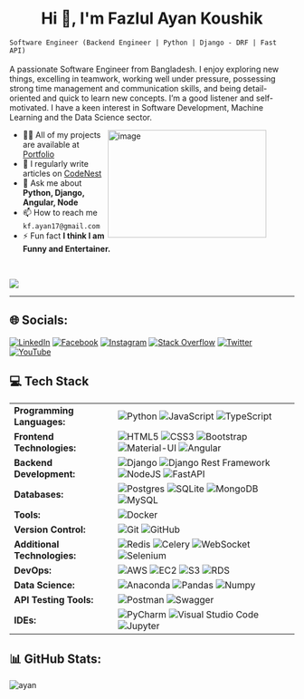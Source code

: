 <h1 align="center" style="border-bottom: none;">Hi 👋, I'm Fazlul Ayan Koushik </h1>



`Software Engineer (Backend Engineer | Python | Django - DRF | Fast API)` <br><br>
A passionate Software Engineer from Bangladesh. I enjoy exploring new things, excelling in teamwork, working well under pressure, possessing strong time management and communication skills, and being detail-oriented and quick to learn new concepts. I’m a good listener and self-motivated. I have a keen interest in Software Development, Machine Learning and the Data Science sector.

<img width="280" height="190" style="margin-right: 50px" align="right" src="https://camo.githubusercontent.com/4d9f5ecceb711eec6e2018f38a5677dc657c9738d4a65ba3b928c41c0a45b439/68747470733a2f2f6d69726f2e6d656469756d2e636f6d2f6d61782f313336302f302a37513379765349765f7430696f4a2d5a2e676966" alt="image">

- 👨‍💻 All of my projects are available at [Portfolio](https://fazlulayankoushik.github.io/me/)
- 📝 I regularly write articles on [CodeNest](https://eager-bandicoot-3d3.notion.site/CodeNest-4c100f7146fb48d483856d0fbe4f556c)
- 💬 Ask me about **Python, Django, Angular, Node**
- 📫 How to reach me `kf.ayan17@gmail.com`
- ⚡ Fun fact **I think I am Funny and Entertainer.**

<br>





[![](https://visitcount.itsvg.in/api?id=FazlulAyanKoushik&icon=0&color=0)](https://visitcount.itsvg.in)

<hr>


## 🌐 Socials:
[![LinkedIn](https://img.shields.io/badge/LinkedIn-%230077B5.svg?logo=linkedin&logoColor=white)](https://www.linkedin.com/in/fazlul-ayan-koushik-me/) [![Facebook](https://img.shields.io/badge/Facebook-%231877F2.svg?logo=Facebook&logoColor=white)](https://fb.com/koushik.ayan.7) [![Instagram](https://img.shields.io/badge/Instagram-%23E4405F.svg?logo=Instagram&logoColor=white)](https://instagram.com/koushik__ayan) [![Stack Overflow](https://img.shields.io/badge/-Stackoverflow-FE7A16?logo=stack-overflow&logoColor=white)](https://stackoverflow.com/users/19994854) [![Twitter](https://img.shields.io/badge/Twitter-%231DA1F2.svg?logo=Twitter&logoColor=white)](https://twitter.com/koushik__ayan) [![YouTube](https://img.shields.io/badge/YouTube-%23FF0000.svg?logo=YouTube&logoColor=white)](https://www.youtube.com/channel/UCWLvyM_XmflsCIMmvrNcm5w/videos) 

## 💻 Tech Stack

<table border="0">
  <tr>
    <td><strong>Programming Languages:</strong></td>
    <td>
      <img src="https://img.shields.io/badge/python-3670A0?style=for-the-badge&logo=python&logoColor=ffdd54" alt="Python">
      <img src="https://img.shields.io/badge/javascript-%23323330.svg?style=for-the-badge&logo=javascript&logoColor=%23F7DF1E" alt="JavaScript">
      <img src="https://img.shields.io/badge/typescript-%23007ACC.svg?style=for-the-badge&logo=typescript&logoColor=white" alt="TypeScript">
    </td>
  </tr>
  <tr>
    <td><strong>Frontend Technologies:</strong></td>
    <td>
      <img src="https://img.shields.io/badge/html5-%23E34F26.svg?style=for-the-badge&logo=html5&logoColor=white" alt="HTML5">
      <img src="https://img.shields.io/badge/css3-%231572B6.svg?style=for-the-badge&logo=css3&logoColor=white" alt="CSS3">
      <img src="https://img.shields.io/badge/bootstrap-%23563D7C.svg?style=for-the-badge&logo=bootstrap&logoColor=white" alt="Bootstrap">
      <img src="https://img.shields.io/badge/Material--UI-%230081CB.svg?style=for-the-badge&logo=material-ui&logoColor=white" alt="Material-UI">
      <img src="https://img.shields.io/badge/angular-%23DD0031.svg?style=for-the-badge&logo=angular&logoColor=white" alt="Angular">
    </td>
  </tr>
  <tr>
    <td><strong>Backend Development:</strong></td>
    <td>
      <img src="https://img.shields.io/badge/django-%23092E20.svg?style=for-the-badge&logo=django&logoColor=white" alt="Django">
      <img src="https://img.shields.io/badge/django%20rest%20framework-%23092E20.svg?style=for-the-badge&logo=django&logoColor=white" alt="Django Rest Framework">
      <img src="https://img.shields.io/badge/node.js-6DA55F?style=for-the-badge&logo=node.js&logoColor=white" alt="NodeJS">
      <img src="https://img.shields.io/badge/fastapi-009688?style=for-the-badge&logo=fastapi&logoColor=white" alt="FastAPI">
    </td>
  </tr>
  <tr>
    <td><strong>Databases:</strong></td>
    <td>
      <img src="https://img.shields.io/badge/postgres-%23316192.svg?style=for-the-badge&logo=postgresql&logoColor=white" alt="Postgres">
      <img src="https://img.shields.io/badge/sqlite-%2307405e.svg?style=for-the-badge&logo=sqlite&logoColor=white" alt="SQLite">
      <img src="https://img.shields.io/badge/MongoDB-%234ea94b.svg?style=for-the-badge&logo=mongodb&logoColor=white" alt="MongoDB">
      <img src="https://img.shields.io/badge/mysql-%2300f.svg?style=for-the-badge&logo=mysql&logoColor=white" alt="MySQL">
    </td>
  </tr>
  <tr>
    <td><strong>Tools:</strong></td>
    <td>
      <img src="https://img.shields.io/badge/docker-%230db7ed.svg?style=for-the-badge&logo=docker&logoColor=white" alt="Docker">
    </td>
  </tr>
  <tr>
    <td><strong>Version Control:</strong></td>
    <td>
      <img src="https://img.shields.io/badge/git-%23F05032.svg?style=for-the-badge&logo=git&logoColor=white" alt="Git">
      <img src="https://img.shields.io/badge/github-%23121011.svg?style=for-the-badge&logo=github&logoColor=white" alt="GitHub">
    </td>
  </tr>
  <tr>
    <td><strong>Additional Technologies:</strong></td>
    <td>
      <img src="https://img.shields.io/badge/redis-%23DD0031.svg?style=for-the-badge&logo=redis&logoColor=white" alt="Redis">
      <img src="https://img.shields.io/badge/celery-%2300B265.svg?style=for-the-badge&logo=celery&logoColor=white" alt="Celery">
      <img src="https://img.shields.io/badge/websocket-%230096FF.svg?style=for-the-badge&logo=websocket&logoColor=white" alt="WebSocket">
      <img src="https://img.shields.io/badge/selenium-%23096FF.svg?style=for-the-badge&logo=selenium&logoColor=white" alt="Selenium">
    </td>
  </tr>
<tr>
    <td><strong>DevOps:</strong></td>
    <td>
      <img src="https://img.shields.io/badge/AWS-%23232F3E.svg?style=for-the-badge&logo=amazon-aws&logoColor=white" alt="AWS">
      <img src="https://img.shields.io/badge/%20EC2-%23F3E.svg?style=for-the-badge&logo=amazon-aws&logoColor=white" alt="EC2">
      <img src="https://img.shields.io/badge/%20S3-%23232F3E.svg?style=for-the-badge&logo=amazon-aws&logoColor=white" alt="S3">
      <img src="https://img.shields.io/badge/%20RDS-%23232F3E.svg?style=for-the-badge&logo=amazon-aws&logoColor=white" alt="RDS">
    </td>
  </tr>
  <tr>
    <td><strong>Data Science:</strong></td>
    <td>
      <img src="https://img.shields.io/badge/Anaconda-%2344A833.svg?style=for-the-badge&logo=anaconda&logoColor=white" alt="Anaconda">
      <img src="https://img.shields.io/badge/pandas-%23150458.svg?style=for-the-badge&logo=pandas&logoColor=white" alt="Pandas">
      <img src="https://img.shields.io/badge/numpy-%23013243.svg?style=for-the-badge&logo=numpy&logoColor=white" alt="Numpy"> 
    </td>
  </tr>
  <tr>
    <td><strong>API Testing Tools:</strong></td>
    <td>
      <img src="https://img.shields.io/badge/Postman-FF6C37?style=for-the-badge&logo=postman&logoColor=white" alt="Postman">
      <img src="https://img.shields.io/badge/Swagger-%2385EA2D.svg?style=for-the-badge&logo=swagger&logoColor=white" alt="Swagger">
    </td>
  </tr>
  <tr>
    <td><strong>IDEs:</strong></td>
    <td>
      <img src="https://img.shields.io/badge/PyCharm-00000?style=for-the-badge&logo=pycharm&logoColor=white" alt="PyCharm">
      <img src="https://img.shields.io/badge/Visual_Studio_Code-0078d7?style=for-the-badge&logo=visual-studio-code&logoColor=white" alt="Visual Studio Code">
      <img src="https://img.shields.io/badge/Jupyter-%23F37626.svg?style=for-the-badge&logo=Jupyter&logoColor=white" alt="Jupyter">
    </td>
  </tr>
</table>


## 📊 GitHub Stats:

<!--<p align="left"> <a href="https://github.com/ryo-ma/github-profile-trophy"><img src="https://github-profile-trophy.vercel.app/?username=fazlulayankoushik" alt="fazlulayankoushik" /></a> </p> -->


<!--<p align="center"> <img src="https://github-readme-stats.vercel.app/api?username=fazlulayankoushik&show_icons=true&theme=gotham" alt="ayan" /> -->
<img src="https://github-readme-stats.vercel.app/api/top-langs/?username=fazlulayankoushik&hide=java,html,css&theme=dracula" alt="ayan" /></P>

<!-- ![](https://github-readme-streak-stats.herokuapp.com/?user=FazlulAyanKoushik&theme=dark&hide_border=true)<br/> -->
